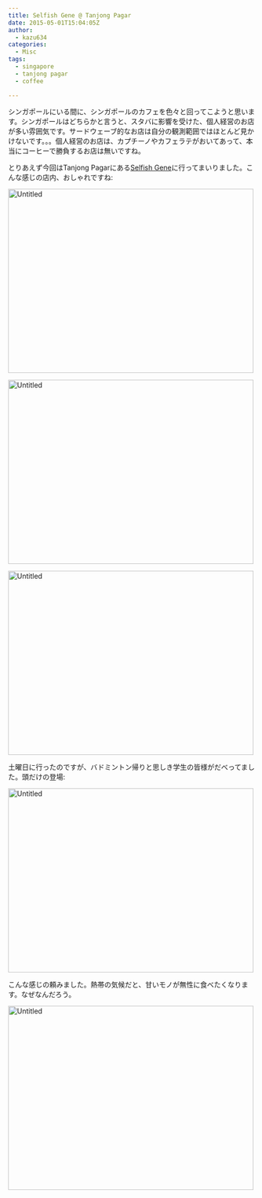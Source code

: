 ```yaml
---
title: Selfish Gene @ Tanjong Pagar
date: 2015-05-01T15:04:05Z
author:
  - kazu634
categories:
  - Misc
tags:
  - singapore
  - tanjong pagar
  - coffee

---
```

シンガポールにいる間に、シンガポールのカフェを色々と回ってこようと思います。シンガポールはどちらかと言うと、スタバに影響を受けた、個人経営のお店が多い雰囲気です。サードウェーブ的なお店は自分の観測範囲ではほとんど見かけないです。。。個人経営のお店は、カプチーノやカフェラテがおいてあって、本当にコーヒーで勝負するお店は無いですね。

とりあえず今回はTanjong Pagarにある<a href="http://www.selfishgenecafe.com/" onclick="__gaTracker('send', 'event', 'outbound-article', 'http://www.selfishgenecafe.com/', 'Selfish Gene');">Selfish Gene</a>に行ってまいりました。こんな感じの店内、おしゃれですね:

<a href="https://www.flickr.com/photos/42332031@N02/17124700847" onclick="__gaTracker('send', 'event', 'outbound-article', 'https://www.flickr.com/photos/42332031@N02/17124700847', '');" title="Untitled by Kazuhiro MUSASHI, on Flickr"><img class=" aligncenter" src="https://farm9.staticflickr.com/8745/17124700847_6383b158c2.jpg" alt="Untitled" width="500" height="375" /></a>

<a href="https://www.flickr.com/photos/42332031@N02/17124699177" onclick="__gaTracker('send', 'event', 'outbound-article', 'https://www.flickr.com/photos/42332031@N02/17124699177', '');" title="Untitled by Kazuhiro MUSASHI, on Flickr"><img class=" aligncenter" src="https://farm8.staticflickr.com/7712/17124699177_646cd21e28.jpg" alt="Untitled" width="500" height="375" /></a>

<a href="https://www.flickr.com/photos/42332031@N02/17330254162" onclick="__gaTracker('send', 'event', 'outbound-article', 'https://www.flickr.com/photos/42332031@N02/17330254162', '');" title="Untitled by Kazuhiro MUSASHI, on Flickr"><img class=" aligncenter" src="https://farm8.staticflickr.com/7689/17330254162_21e700cf7a.jpg" alt="Untitled" width="500" height="375" /></a>

土曜日に行ったのですが、バドミントン帰りと思しき学生の皆様がだべってました。頭だけの登場:

<a href="https://www.flickr.com/photos/42332031@N02/16709682004" onclick="__gaTracker('send', 'event', 'outbound-article', 'https://www.flickr.com/photos/42332031@N02/16709682004', '');" title="Untitled by Kazuhiro MUSASHI, on Flickr"><img class=" aligncenter" src="https://farm8.staticflickr.com/7688/16709682004_a5bb47a17c.jpg" alt="Untitled" width="500" height="375" /></a>

こんな感じの頼みました。熱帯の気候だと、甘いモノが無性に食べたくなります。なぜなんだろう。

<a href="https://www.flickr.com/photos/42332031@N02/17144362668" onclick="__gaTracker('send', 'event', 'outbound-article', 'https://www.flickr.com/photos/42332031@N02/17144362668', '');" title="Untitled by Kazuhiro MUSASHI, on Flickr"><img class=" aligncenter" src="https://farm9.staticflickr.com/8869/17144362668_624126ee4a.jpg" alt="Untitled" width="500" height="375" /></a>
